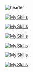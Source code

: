 
<!--IMAGE-->
![header](https://www.liputan6.com/hot/read/4715780/goblin-adalah-makhluk-mitologi-beda-versi-eropa-dan-korea?page=3.png)
<!--ICON-->
[![My Skills](https://skillicons.dev/icons?i=debian)](https://skillicons.dev)

[![My Skills](https://skillicons.dev/icons?i=nodejs)](https://skillicons.dev)

[![My Skills](https://skillicons.dev/icons?i=cpp,js)](https://skillicons.dev)

[![My Skills](https://skillicons.dev/icons?i=npm)](https://skillicons.dev)

[![My Skills](https://skillicons.dev/icons?i=mysql)](https://skillicons.dev)

[![My Skills](https://skillicons.dev/icons?i=netlify)](https://skillicons.dev)
